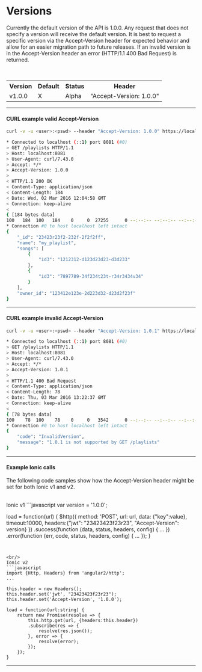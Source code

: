 <div class="page-header">
  <h1  id="page-title">Versions</h1>
</div>

Currently the default version of the API is 1.0.0.
Any request that does not specify a version will receive the default version.
It is best to request a specific version via the Accept-Version header for expected behavior and    
allow for an easier migration path to future releases.
If an invalid version is in the Accept-Version header an error (HTTP/1.1 400 Bad Request) is returned.

<br/>
<table id="tbl">
<colgroup>
    <col>
    <col>
    <col>
    <col>
  </colgroup>
  <tr>
    <th>Version</th>
    <th>Default</th>
    <th>Status</th>
    <th>Header</th>
  </tr>
  <tr>
    <td>v1.0.0</td>
    <td>X</td>
    <td>Alpha</td>
    <td>"Accept-Version: 1.0.0"</td>
  </tr>
</table>



___
#### CURL example valid Accept-Version  
```bash
curl -v -u <user>:<pswd> --header "Accept-Version: 1.0.0" https://localhost:8081/playlists  | python -mjson.tool  

* Connected to localhost (::1) port 8081 (#0)
> GET /playlists HTTP/1.1
> Host: localhost:8081
> User-Agent: curl/7.43.0
> Accept: */*
> Accept-Version: 1.0.0
>
< HTTP/1.1 200 OK
< Content-Type: application/json
< Content-Length: 184
< Date: Wed, 02 Mar 2016 12:04:58 GMT
< Connection: keep-alive
<
{ [184 bytes data]
100   184  100   184    0     0  27255      0 --:--:-- --:--:-- --:--:-- 30666
* Connection #0 to host localhost left intact
{
    "_id": "23423r23f2-232f-2f2f2ff",
    "name": "my_playlist",
    "songs": [
        {
            "id3": "1212312-d123d23d23-d3d233"
        },
        {
            "id3": "7897789-34f234t23t-r34r3434v34"
        }
    ],
    "owner_id": "123412e123e-2d223d32-d23d2f23f"
}
```


___
#### CURL example invalid Accept-Version
```bash
curl -v -u <user>:<pswd> --header "Accept-Version: 1.0.1" https://localhost:8081/playlists  | python -mjson.tool  

* Connected to localhost (::1) port 8081 (#0)
> GET /playlists HTTP/1.1
> Host: localhost:8081
> User-Agent: curl/7.43.0
> Accept: */*
> Accept-Version: 1.0.1
>
< HTTP/1.1 400 Bad Request
< Content-Type: application/json
< Content-Length: 78
< Date: Thu, 03 Mar 2016 13:22:37 GMT
< Connection: keep-alive
<
{ [78 bytes data]
100    78  100    78    0     0   3542      0 --:--:-- --:--:-- --:--:--  3714
* Connection #0 to host localhost left intact
{
    "code": "InvalidVersion",
    "message": "1.0.1 is not supported by GET /playlists"
}
```




___
#### Example Ionic calls
The following code samples show how the Accept-Version header might be set for both
Ionic v1 and v2.

<br/>
Ionic v1
```javascript
var version = '1.0.0';

load = function(url) {
    $http({ method: 'POST', url: url,
        data: {"key":value},
        timeout:10000,
        headers:{"jwt": "23423423f23r23", "Accept-Version": version}
    })
    .success(function (data, status, headers, config) {
        ...
    })
    .error(function (err, code, status, headers, config) {
        ...
    });
}
```


<br/>
Ionic v2
```javascript
import {Http, Headers} from 'angular2/http';
...

this.header = new Headers();
this.header.set('jwt', "23423423f23r23");
this.header.set('Accept-Version', '1.0.0');

load = function(url:string) {
    return new Promise(resolve => {
        this.http.get(url, {headers:this.header})
        .subscribe(res => {
            resolve(res.json());
        }, error => {
            resolve(error);
        });
    });
}
```


___

